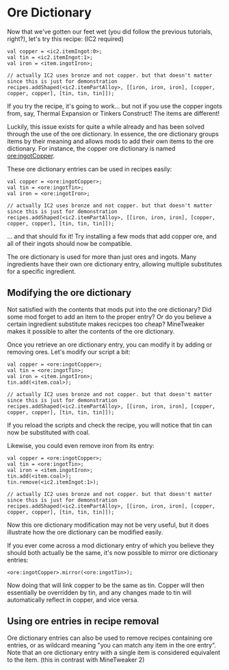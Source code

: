 # Ore Dictionary
Now that we've gotten our feet wet (you did follow the previous tutorials, right?), let's try this recipe: (IC2 required)

```zenscript
val copper = <ic2.itemIngot:0>;
val tin = <ic2.itemIngot:1>;
val iron = <item.ingotIron>;

// actually IC2 uses bronze and not copper. but that doesn't matter since this is just for demonstration
recipes.addShaped(<ic2.itemPartAlloy>, [[iron, iron, iron], [copper, copper, copper], [tin, tin, tin]]);
```
If you try the recipe, it's going to work... but not if you use the copper ingots from, say, Thermal Expansion or Tinkers Construct! The items are different!

Luckily, this issue exists for quite a while already and has been solved through the use of the ore dictionary. In essence, the ore dictionary groups items by their meaning and allows mods to add their own items to the ore dictionary. For instance, the copper ore dictionary is named <ore:ingotCopper>.

These ore dictionary entries can be used in recipes easily:

```zenscript
val copper = <ore:ingotCopper>;
val tin = <ore:ingotTin>;
val iron = <ore:ingotIron>;

// actually IC2 uses bronze and not copper. but that doesn't matter since this is just for demonstration
recipes.addShaped(<ic2.itemPartAlloy>, [[iron, iron, iron], [copper, copper, copper], [tin, tin, tin]]);
```
... and that should fix it! Try installing a few mods that add copper ore, and all of their ingots should now be compatible.

The ore dictionary is used for more than just ores and ingots. Many ingredients have their own ore dictionary entry, allowing multiple substitutes for a specific ingredient.

## Modifying the ore dictionary
Not satisfied with the contents that mods put into the ore dictionary? Did some mod forget to add an item to the proper entry? Or do you believe a certain ingredient substitute makes recicpes too cheap? MineTweaker makes it possible to alter the contents of the ore dictionary.

Once you retrieve an ore dictionary entry, you can modify it by adding or removing ores. Let's modify our script a bit:

```zenscript
val copper = <ore:ingotCopper>;
val tin = <ore:ingotTin>;
val iron = <item.ingotIron>;
tin.add(<item.coal>);

// actually IC2 uses bronze and not copper. but that doesn't matter since this is just for demonstration
recipes.addShaped(<ic2.itemPartAlloy>, [[iron, iron, iron], [copper, copper, copper], [tin, tin, tin]]);
```
If you reload the scripts and check the recipe, you will notice that tin can now be substituted with coal.

Likewise, you could even remove iron from its entry:

```zenscript
val copper = <ore:ingotCopper>;
val tin = <ore:ingotTin>;
val iron = <item.ingotIron>;
tin.add(<item.coal>);
tin.remove(<ic2.itemIngot:1>);

// actually IC2 uses bronze and not copper. but that doesn't matter since this is just for demonstration
recipes.addShaped(<ic2.itemPartAlloy>, [[iron, iron, iron], [copper, copper, copper], [tin, tin, tin]]);
```
Now this ore dictionary modification may not be very useful, but it does illustrate how the ore dictionary can be modified easily.

If you ever come across a mod dictionary entry of which you believe they should both actually be the same, it's now possible to mirror ore dictionary entries:

```zenscript
<ore:ingotCopper>.mirror(<ore:ingotTin>);
```
Now doing that will link copper to be the same as tin. Copper will then essentially be overridden by tin, and any changes made to tin will automatically reflect in copper, and vice versa.

## Using ore entries in recipe removal
Ore dictionary entries can also be used to remove recipes containing ore entries, or as wildcard meaning "you can match any item in the ore entry". Note that an ore dictionary entry with a single item is considered equivalent to the item. (this in contrast with MineTweaker 2)